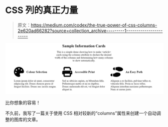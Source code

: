 # CSS 列的真正力量

> 原文：<https://medium.com/codex/the-true-power-of-css-columns-2e620ad66282?source=collection_archive---------1----------------------->

![](img/e697b2085aa4c0fce238a32578c1d005.png)

比你想象的容易！

不久前，我写了一篇关于使用 CSS 相对较新的“columns”属性来创建一个自动调整的图库的文章。